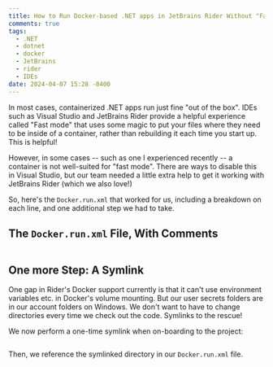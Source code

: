 ```yaml
---
title: How to Run Docker-based .NET apps in JetBrains Rider Without "Fast Mode"
comments: true
tags:
  - .NET
  - dotnet
  - docker
  - JetBrains
  - rider
  - IDEs
date: 2024-04-07 15:28 -0400
---
```

In most cases, containerized .NET apps run just fine "out of the box". IDEs such as Visual Studio and JetBrains Rider provide a helpful experience called "Fast mode" that uses some magic to put your files where they need to be inside of a container, rather than rebuilding it each time you start up. This is helpful!

However, in some cases -- such as one I experienced recently -- a container is not well-suited for "fast mode". There are ways to disable this in Visual Studio, but our team needed a little extra help to get it working with JetBrains Rider (which we also love!)

So, here's the `Docker.run.xml` that worked for us, including a breakdown on each line, and one additional step we had to take.

## The `Docker.run.xml` File, With Comments

```xml
```

## One more Step: A Symlink

One gap in Rider's Docker support currently is that it can't use environment variables etc. in Docker's volume mounting. But our user secrets folders are in our account folders on Windows. We don't want to have to change directories every time we check out the code. Symlinks to the rescue!

We now perform a one-time symlink when on-boarding to the project:

```
```

Then, we reference the symlinked directory in our `Docker.run.xml` file.
